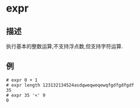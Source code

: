 # expr

## 描述

执行基本的整数运算,不支持浮点数,但支持字符运算.

## 例

    # expr 0 + 1
    # expr length 123132134524asdqweqweqewqfgdfgdfgdf
    35
    # expr 35 '<' 9
    0
